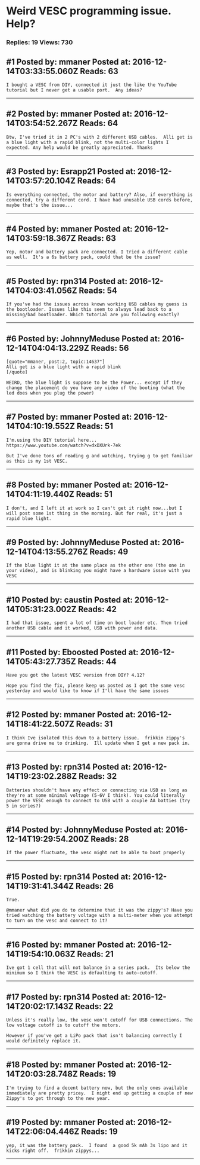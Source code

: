 # Weird VESC programming issue. Help?

### Replies: 19 Views: 730

## \#1 Posted by: mmaner Posted at: 2016-12-14T03:33:55.060Z Reads: 63

```
I bought a VESC from DIY, connected it just the like the YouTube tutorial but I never get a usable port.  Any ideas?
```

---
## \#2 Posted by: mmaner Posted at: 2016-12-14T03:54:52.267Z Reads: 64

```
Btw, I've tried it in 2 PC's with 2 different USB cables.  Alli get is a blue light with a rapid blink, not the multi-color lights I expected. Any help would be greatly appreciated. Thanks
```

---
## \#3 Posted by: Esrapp21 Posted at: 2016-12-14T03:57:20.104Z Reads: 64

```
Is everything connected, the motor and battery? Also, if everything is connected, try a different cord. I have had unusable USB cords before, maybe that's the issue...
```

---
## \#4 Posted by: mmaner Posted at: 2016-12-14T03:59:18.367Z Reads: 63

```
Yep, motor and battery pack are connected. I tried a different cable as well.  It's a 6s battery pack, could that be the issue?
```

---
## \#5 Posted by: rpn314 Posted at: 2016-12-14T04:03:41.056Z Reads: 54

```
If you've had the issues across known working USB cables my guess is the bootloader. Issues like this seem to always lead back to a missing/bad bootloader. Which tutorial are you following exactly?
```

---
## \#6 Posted by: JohnnyMeduse Posted at: 2016-12-14T04:04:13.229Z Reads: 56

```
[quote="mmaner, post:2, topic:14637"]
Alli get is a blue light with a rapid blink
[/quote]

WEIRD, the blue light is suppose to be the Power... except if they change the placement do you have any video of the booting (what the led does when you plug the power)
```

---
## \#7 Posted by: mmaner Posted at: 2016-12-14T04:10:19.552Z Reads: 51

```
I'm.using the DIY tutorial here...
https://www.youtube.com/watch?v=dxDXUrk-7ek

But I've done tons of reading g and watching, trying g to get familiar as this is my 1st VESC.
```

---
## \#8 Posted by: mmaner Posted at: 2016-12-14T04:11:19.440Z Reads: 51

```
I don't, and I left it at work so I can't get it right now...but I will post some 1st thing in the morning. But for real, it's just a rapid blue light.
```

---
## \#9 Posted by: JohnnyMeduse Posted at: 2016-12-14T04:13:55.276Z Reads: 49

```
If the blue light it at the same place as the other one (the one in your video), and is blinking you might have a hardware issue with you VESC
```

---
## \#10 Posted by: caustin Posted at: 2016-12-14T05:31:23.002Z Reads: 42

```
I had that issue, spent a lot of time on boot loader etc. Then tried another USB cable and it worked, USB with power and data.
```

---
## \#11 Posted by: Eboosted Posted at: 2016-12-14T05:43:27.735Z Reads: 44

```
Have you got the latest VESC version from DIY? 4.12? 

Hope you find the fix, please keep us posted as I got the same vesc yesterday and would like to know if I'll have the same issues
```

---
## \#12 Posted by: mmaner Posted at: 2016-12-14T18:41:22.507Z Reads: 31

```
I think Ive isolated this down to a battery issue.  frikkin zippy's are gonna drive me to drinking.  Ill update when I get a new pack in.
```

---
## \#13 Posted by: rpn314 Posted at: 2016-12-14T19:23:02.288Z Reads: 32

```
Batteries shouldn't have any effect on connecting via USB as long as they're at some minimal voltage (5-6V I think). You could literally power the VESC enough to connect to USB with a couple AA batties (try 5 in series?)
```

---
## \#14 Posted by: JohnnyMeduse Posted at: 2016-12-14T19:29:54.200Z Reads: 28

```
If the power fluctuate, the vesc might not be able to boot properly
```

---
## \#15 Posted by: rpn314 Posted at: 2016-12-14T19:31:41.344Z Reads: 26

```
True.

@mmaner what did you do to determine that it was the zippy's? Have you tried watching the battery voltage with a multi-meter when you attempt to turn on the vesc and connect to it?
```

---
## \#16 Posted by: mmaner Posted at: 2016-12-14T19:54:10.063Z Reads: 21

```
Ive got 1 cell that will not balance in a series pack.  Its below the minimum so I think the VESC is defaulting to auto-cutoff.
```

---
## \#17 Posted by: rpn314 Posted at: 2016-12-14T20:02:17.143Z Reads: 22

```
Unless it's really low, the vesc won't cutoff for USB connections. The low voltage cutoff is to cutoff the motors.

However if you've got a LiPo pack that isn't balancing correctly I would definitely replace it.
```

---
## \#18 Posted by: mmaner Posted at: 2016-12-14T20:03:28.748Z Reads: 19

```
I'm trying to find a decent battery now, but the only ones available immediately are pretty pricey.  I might end up getting a couple of new Zippy's to get through to the new year.
```

---
## \#19 Posted by: mmaner Posted at: 2016-12-14T22:06:04.446Z Reads: 19

```
yep, it was the battery pack.  I found  a good 5k mAh 3s lipo and it kicks right off.  frikkin zippys...
```

---
